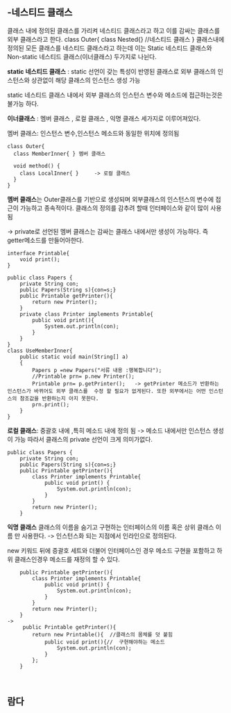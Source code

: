 -네스티드 클래스
-
  클래스 내에 정의된 클래스를 가리켜 네스티드 클래스라고 하고 이를 감싸는 클래스를 외부 클래스라고 한다. 
class Outer{
  class Nested{}   //네스티드 클래스
}
  클래스내에 정의된 모든 클래스를 네스티드 클래스라고 하는데 이는 Static 네스티드 클래스와 Non-static 네스티드 클래스(이너클래스) 두가지로 나뉜다.

**static 네스티드 클래스** : static 선언이 갖는 특성이 반영된 클래스로 외부 클래스의 인스턴스와 상관없이 해당 클래스의 인스턴스 생성 가능

static 네스티드 클래스 내에서 외부 클래스의 인스턴스 변수와 메소드에 접근하는것은 불가능 하다. 

**이너클래스** :  멤버 클래스 , 로컬 클래스 , 익명 클래스 세가지로 이루어져있다. 

멤버 클래스: 인스턴스 변수,인스턴스 메소드와 동일한 위치에 정의됨

```
class Outer{
  class MemberInner{ } 멤버 클래스

  void method() {
    class LocalInner{ }     -> 로컬 클래스
  }
}
```


**멤버 클래스**는 Outer클래스를 기반으로 생성되며 외부클래스의 인스턴스의 변수에 접근이 가능하고 종속적이다. 클래스의 정의를 감추려 할때 인터페이스와 같이 많이 사용됨 

-> private로 선언된 멤버 클래스는 감싸는 클래스 내에서만 생성이 가능하다. 즉 getter메소드를 만들어아한다.
```
interface Printable{
    void print();
}

public class Papers {
    private String con;
    public Papers(String s){con=s;}
    public Printable getPrinter(){
        return new Printer();
    }
    private class Printer implements Printable{
        public void print(){
            System.out.println(con);
        }
    }
}
class UseMemberInner{
    public static void main(String[] a)
    {
        Papers p =new Papers("서류 내용 :행복합니다");
        //Printable prn= p.new Printer();
        Printable prn= p.getPrinter();   -> getPrinter 메소드가 반환하는 인스턴스가 바뀌어도 외부 클래스를  수정 할 필요가 없게된다. 또한 외부에서는 어떤 인스턴스의 참조값을 반환하는지 아지 못한다. 
        prn.print();
    }
}

```

**로컬 클래스**: 중괄호 내에 ,특히 메소드 내에 정의 됨 -> 메소드 내에서만 인스턴스 생성이 가능 따라서 클래스의 private 선언이 크게 의미가없다.   
```
public class Papers {
    private String con;
    public Papers(String s){con=s;}
    public Printable getPrinter(){
        class Printer implements Printable{
            public void print() {
                System.out.println(con);
            }
        }
        return new Printer();
    }
```




**익명 클래스** 
클래스의 이름을 숨기고 구현하는 인터페이스의 이름 혹은 상위 클래스 이름 만 사용한다. -> 인스턴스화 되는 지점에서 인라인으로 정의된다. 

new 키워드 뒤에 증괄호 세트와 더불어 인터페이스인 경우 메소드 구현을 포함하고 하위 클래스인경우 메소드를 재정의 할 수 있다. 

```
    public Printable getPrinter(){
        class Printer implements Printable{
            public void print() {
                System.out.println(con);
            }
        }
        return new Printer();
    }
->
     public Printable getPrinter(){
        return new Printable(){  //클래스의 몸체를 덧 붙힘 
            public void print(){//  구현해야하는 메소드
                System.out.println(con);
            }
        };
    }

    
```

람다
-
















